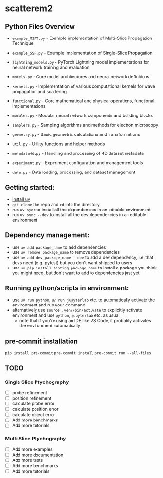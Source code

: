 # scatterem2

## Python Files Overview

* `example_MSPT.py` - Example implementation of Multi-Slice Propagation Technique
* `example_SSP.py` - Example implementation of Single-Slice Propagation
* `lightning_models.py` - PyTorch Lightning model implementations for neural network training and evaluation
* `models.py` - Core model architectures and neural network definitions
* `kernels.py` - Implementation of various computational kernels for wave propagation and scattering
* `functional.py` - Core mathematical and physical operations, functional implementations
* `modules.py` - Modular neural network components and building blocks
* `samplers.py` - Sampling algorithms and methods for electron microscopy
* `geometry.py` - Basic geometric calculations and transformations
* `util.py` - Utility functions and helper methods
* `metadata4d.py` - Handling and processing of 4D dataset metadata
* `experiment.py` - Experiment configuration and management tools

* `data.py` - Data loading, processing, and dataset management

## Getting started:

- [install uv](https://docs.astral.sh/uv/getting-started/installation/)
- `git clone` the repo and `cd` into the directory
- run `uv sync` to install all the dependencies in an editable environment
- run `uv sync --dev` to install all the dev dependencies in an editable environment

## Dependency management:

- use `uv add package_name` to add dependencies
- use `uv remove package_name` to remove dependencies
- use `uv add dev_package_name --dev` to add a dev dependency, i.e. that devs need (e.g. pytest) but you don't want shipped to users
- use `uv pip install testing_package_name` to install a package you think you might need, but don't want to add to dependencies just yet

## Running python/scripts in environment:

- use `uv run python`, `uv run jupyterlab` etc. to automatically activate the environment and run your command
- alternatively use `source .venv/bin/activate` to explicitly activate environment and use `python`, `jupyterlab` etc. as usual
  - note that if you're using an IDE like VS Code, it probably activates the environment automatically


## pre-commit installation
`pip install pre-commit`
`pre-commit install`
`pre-commit run --all-files`

## TODO

### Single Slice Ptychography
- [ ] probe refinement
- [ ] position refinement
- [ ] calculate probe error
- [ ] calculate position error
- [ ] calculate object error 
- [ ] Add more benchmarks
- [ ] Add more tutorials

### Multi Slice Ptychography
- [ ] Add more examples
- [ ] Add more documentation
- [ ] Add more tests
- [ ] Add more benchmarks
- [ ] Add more tutorials